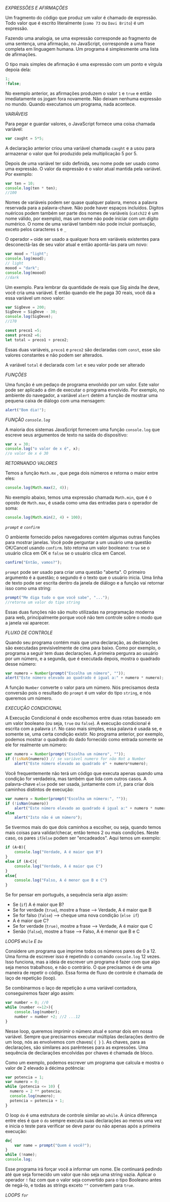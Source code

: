<em>EXPRESSÕES E AFIRMAÇÕES</em>

Um fragmento do código que produz um valor é chamado de expressão. Todo valor que é escrito literalmente (<code>como 73</code> ou <code>Davi Brito</code>) é um expressão. 

Fazendo uma analogia, se uma expressão corresponde ao fragmento de uma sentença, uma afirmação, no JavaScript, corresponde a uma frase completa em linguagem humana. Um programa é simplesmente uma lista de afirmações. 

O tipo mais simples de afirmação é uma expressão com um ponto e vírgula depoia dela:

```js
1;
!false;
```

No exemplo anterior, as afirmações produzem o valor <code>1</code> e <code>true</code> e então imediatamente os jogam fora novamente. Não deixam nenhuma expressão no mundo. Quando executamos um programa, nada acontece.

<em>VARIÁVEIS</em>

Para pegar e guardar valores, o JavaScript fornece uma coisa chamada variável:

```js
var caught = 5*5;
```

A declaração anterior criou uma variável chamada <code>caught</code> e a usou para armazenar o valor que foi produzido pela multiplicação 5 por 5.

Depois de uma variável ter sido definida, seu nome pode ser usado como uma expressão. O valor da expressão é o valor atual mantida pela variável. Por exemplo:

```js
var ten = 10;
console.log(ten * ten);
//100
```

Nomes de variáveis podem ser quase qualquer palavra, menos a palavra reservada para a palavra-chave. Não pode haver espaços incluídos. Dígitos nuéricos podem também ser parte dos nomes de variáveis (<code>catch22</code> é um nome válido, por exemplo), mas um nome não pode iniciar com um dígito numérico. O nome de uma variável também não pode incluir pontuação, exceto pelos caracteres <code>$</code> e <code>_</code>

O operador <code>=</code> oide ser usado a qualquer hora em variáveis existentes para desconectá-las de seu valor atual e então apontá-las para um novo:

```js
var mood = "light";
console.log(mood);
// light
moood = "dark";
console.log(moood)
//dark
```

Um exemplo. Para lembrar da quantidade de reais que Sig ainda lhe deve, você cria uma variável. E então quando ele lhe paga 30 reais, você dá a essa variável um novo valor:

```js
var SigDeve = 200;
SigDeve = SigDeve - 30;
console.log(SigDeve);
//170
```

```js
const preco1 =5;
const preco2 =6;
let total = preco1 + preco2;
```

Essas duas variáveis, <code>preco1</code> e <code>preco2</code> são declaradas com <code>const</code>, esse são valores constantes e não podem ser alterados. 

A variável <code>total</code> é declarada com <code>let</code> e seu valor pode ser alterado

<em>FUNÇÕES</em>

Uma função é um pedaço de programa envolvido por um valor. Este valor pode ser aplicado a dim de executar o programa envolvido. Por exemplo, no ambiente do navegador, a variável <code>alert</code> detém a função de mostrar uma pequena caixa de diálogo com uma mensagem:

```js
alert("Bom dia!");
```
<em>FUNÇÃO <code>console.log</code></em>

A maioria dos sistemas JavaScript fornecem uma função <code>console.log</code> que escreve seus argumentos de texto na saída do dispositivo:

```js
var x = 30;
console.log("o valor de x é", x);
//o valor de x é 30
```

<em>RETORNANDO VALORES</em>

Temos a função <code>Math.mx</code> , que pega dois números e retorna o maior entre eles:

```js
console.log(Math.max(2, 4));
```
No exemplo abaixo, temos uma expressão chamada <code>Math.min</code>, que é o oposto de <code>Math.max</code>, é usada como uma das entradas para o operador de soma:

```js
console.log(Math.min(2, 4) + 100);
```

<em><code>prompt</code> e <code>confirm</code></em>

O ambiente fornecido pelos navegadores contém algumas outras funções para mostrar janelas. Você pode perguntar a um usuário uma questão OK/Cancel usando <code>confirm</code>. Isto retorna um valor booleano: <code>true</code> se o usuário clica em OK e <code>false</code> se o usuário clica em Cancel.

```js
confirm("Então, vamos?");
```
<code>prompt</code> pode ser usado para criar uma questão "aberta". O primeiro argumento é a questão; o segundo é o texto que o usuário inicia. Uma linha de texto pode ser escrita dentro da janela de diálogo e a função vai retornar isso como uma string:

```js
prompt("Me diga tudo o que você sabe", "...");
//retorna um valor do tipo string
```

Essas duas funções não são muito utilizadas na programação moderna para web, principalmente porque você não tem controle sobre o modo que a janela vai aparecer.

<em>FLUXO DE CONTROLE</em>

Quando seu programa contém mais que uma declaração, as declarações são executadas previsivelmente de cima para baixo. Como por exemplo, o programa a seguir tem duas declarações. A primeira pergunra ao usuário por um número, e a segunda, que é executada depois, mostra o quadrado desse número:

```js
var numero = Number(prompt("Escolha um número", ""));
alert("Este número elevado ao quadrado é igual a:" + numero * numero);
```

A função <code>Number</code> converte o valor para um número. Nós precisamos desta conversão pois o resultado do <code>prompt</code> é um valor do tipo <code>string</code>, e nós queremos um número.

<em>EXECUÇÃO CONDICIONAL</em>

A Execução Condicional é onde escolhemos entre duas rotas baseado em um valor booleano (ou seja, <code>true</code> ou <code>false</code>). A execução condicional é escrita com a palavra <code>if</code>. No caso mais simples, essa palavra é usada se, e somente se, uma certa condição existir. No programa anterior, por exemplo, podemos mostrar o quadrado do dado fornecido como entrada somente se ele for realmente um número:

```js
var numero = Number(prompt("Escolha um número", ""));
if (!isNaN(numero)) // se variável numero for não Not a Number
    alert("Este número elevado ao quadrado é" + numero*numero);
```

Você frequentemente não terá um código que executa apenas quando uma condição for verdadeira, mas também que lida com outros casos. A palavra-chave <code>else</code> pode ser usada, juntamente com <code>if</code>, para criar dois caminhos distintos de execução:

```js
var numero = Number(prompt("Escolha um número:", ""));
if (!isNan(numero))
    alert("Este número elevado ao quadrado é igual a:" + numero * numero);
else
    alert("Isto não é um número");
```

Se tivermos mais do que dois caminhos a escolher, ou seja, quando temos mais coisas para validar/checar, então temos 2 ou mais condições. Neste caso, os pares <code>if</code>/<code>else</code> podem ser "encadeados". Aqui temos um exemplo:

```js
if (A>B){
    console.log("Verdade, A é maior que B")
}
else if (A>C){
    console.log("Verdade, A é maior que C")
}
else{
    console.log("Falso, A é menor que B e C")
}
```

Se for pensar em português, a sequência seria algo assim:
- Se (<code>if</code>) A é maior que B?
- Se for verdade (<code>true</code>), mostre a frase --> Verdade, A é maior que B
- Se for falso (<code>false</code>) --> cheque uma nova condição (<code>else if</code>)
- A é maior que C?
- Se for verdade (<code>true)</code>, mostre a frase --> Verdade, A é maior que C
- Senão (<code>false</code>), mostre a frase --> Falso, A é menor que B e C

<em>LOOPS <code>While</code> E <code>Do</code></em>

Considere um programa que imprime todos os números pares de 0 a 12. Uma forma de escrever isso é repetindo o comando <code>console.log</code> 12 vezes. Isso funciona, mas a ideia de escrever um programa é fazer com que algo seja menos trabalhoso, e não o contrário. O que precisamos é de uma maneira de repetir o código. Essa forma de fluxo de controle é chamada de laço de repetição (loop).

Se combinarmos o laço de repetição a uma variável contadora, conseguiremos fazer algo assim:

```js
var number = 0; //0
while (number <=12>){
    console.log(number);
    number = number +2; //2 ...12
}
```

Nesse loop, queremos imprimir o número atual e somar dois em nossa variável. Sempre que precisarmos executar múltiplas declarações dentro de um loop, nós as envolvemos com chaves( <code>{ }</code> ). As chaves, para as declarações, são similares aos parênteses para as expressões. Uma sequência de declarações encolvidas por chaves é chamada de bloco.

Como um exemplo, podemos escrever um programa que calcula e mostra o valor de 2 elevado à décima potência:

```js
var potencia = 1;
var numero = 0;
while (potencia <= 10) {
  numero = 2 ** potencia;
  console.log(numero);
  potencia = potencia + 1;
}
```

O loop <code>do</code> é uma estrutura de controle similar ao <code>while</code>. A única diferença entre eles é que o <code>do</code> sempre executa suas declarações ao menos uma vez e inicia o teste para verificar se deve parar ou não apenas após a primeira execução:

```js
do{
    var name = prompt("Quem é você?");
}
while (!name);
console.log;
```

Esse programa irá forçar você a informar um nome. Ele continuará pedindo até que seja fornecido um valor que não seja uma string vazia. Aplicar o operador <code>!</code> faz com que o valor seja convertido para o tipo Booleano antes de negá-lo, e todas as strings exceto <code>""</code> convertem para <code>true</code>.

<em> LOOPS <code>for</code></em>

